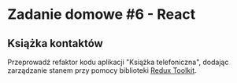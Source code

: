 # Zadanie domowe #6 - React
## Książka kontaktów

Przeprowadź refaktor kodu aplikacji "Książka telefoniczna", dodając zarządzanie stanem przy pomocy biblioteki [Redux Toolkit](https://redux-toolkit.js.org/).
